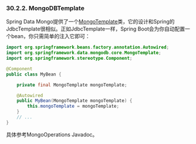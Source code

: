 ### 30.2.2.  MongoDBTemplate

Spring Data Mongo提供了一个[MongoTemplate](http://docs.spring.io/spring-data/mongodb/docs/current/api/org/springframework/data/mongodb/core/MongoTemplate.html)类，它的设计和Spring的JdbcTemplate很相似。正如JdbcTemplate一样，Spring Boot会为你自动配置一个bean，你只需简单的注入它即可：
```java
import org.springframework.beans.factory.annotation.Autowired;
import org.springframework.data.mongodb.core.MongoTemplate;
import org.springframework.stereotype.Component;

@Component
public class MyBean {

    private final MongoTemplate mongoTemplate;

    @Autowired
    public MyBean(MongoTemplate mongoTemplate) {
        this.mongoTemplate = mongoTemplate;
    }
    // ...
}
```
具体参考MongoOperations Javadoc。
